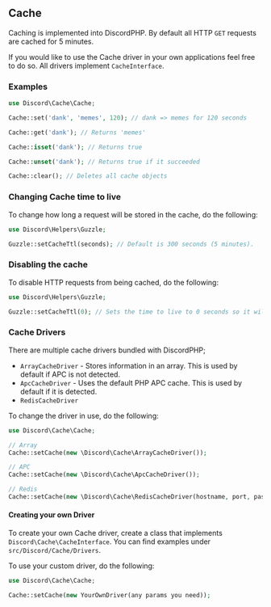 ## Cache

Caching is implemented into DiscordPHP. By default all HTTP `GET` requests are cached for 5 minutes.

If you would like to use the Cache driver in your own applications feel free to do so. All drivers implement `CacheInterface`.

### Examples

```php
use Discord\Cache\Cache;

Cache::set('dank', 'memes', 120); // dank => memes for 120 seconds

Cache::get('dank'); // Returns 'memes'

Cache::isset('dank'); // Returns true

Cache::unset('dank'); // Returns true if it succeeded

Cache::clear(); // Deletes all cache objects
```

### Changing Cache time to live

To change how long a request will be stored in the cache, do the following:

```php
use Discord\Helpers\Guzzle;

Guzzle::setCacheTtl(seconds); // Default is 300 seconds (5 minutes).
```

### Disabling the cache

To disable HTTP requests from being cached, do the following:

```php
use Discord\Helpers\Guzzle;

Guzzle::setCacheTtl(0); // Sets the time to live to 0 seconds so it will be deleted.
```

### Cache Drivers

There are multiple cache drivers bundled with DiscordPHP;

- `ArrayCacheDriver` - Stores information in an array. This is used by default if APC is not detected.
- `ApcCacheDriver` - Uses the default PHP APC cache. This is used by default if it is detected.
- `RedisCacheDriver`

To change the driver in use, do the following:

```php
use Discord\Cache\Cache;

// Array
Cache::setCache(new \Discord\Cache\ArrayCacheDriver());

// APC
Cache::setCache(new \Discord\Cache\ApcCacheDriver());

// Redis
Cache::setCache(new \Discord\Cache\RedisCacheDriver(hostname, port, password, databaseID));
```

#### Creating your own Driver

To create your own Cache driver, create a class that implements `Discord\Cache\CacheInterface`. You can find examples under `src/Discord/Cache/Drivers`.

To use your custom driver, do the following:

```php
use Discord\Cache\Cache;

Cache::setCache(new YourOwnDriver(any params you need));
```